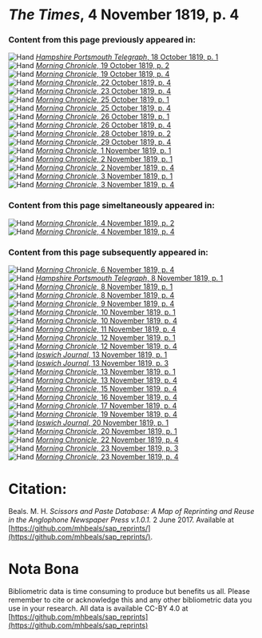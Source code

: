 # *The Times*, 4 November 1819, p. 4  
  
### Content from this page previously appeared in:  
![Hand](http://scissorsandpaste.net/wp-content/uploads/2017/06/smallhandpointer.png) [*Hampshire Portsmouth Telegraph*, 18 October 1819, p. 1](https://mhbeals.github.io/sap_html/Hampshire-Portsmouth-Telegraph/Hampshire-Portsmouth-Telegraph-18-October-1819-p-1)  
![Hand](http://scissorsandpaste.net/wp-content/uploads/2017/06/smallhandpointer.png) [*Morning Chronicle*, 19 October 1819, p. 2](https://mhbeals.github.io/sap_html/Morning-Chronicle/Morning-Chronicle-19-October-1819-p-2)  
![Hand](http://scissorsandpaste.net/wp-content/uploads/2017/06/smallhandpointer.png) [*Morning Chronicle*, 19 October 1819, p. 4](https://mhbeals.github.io/sap_html/Morning-Chronicle/Morning-Chronicle-19-October-1819-p-4)  
![Hand](http://scissorsandpaste.net/wp-content/uploads/2017/06/smallhandpointer.png) [*Morning Chronicle*, 22 October 1819, p. 4](https://mhbeals.github.io/sap_html/Morning-Chronicle/Morning-Chronicle-22-October-1819-p-4)  
![Hand](http://scissorsandpaste.net/wp-content/uploads/2017/06/smallhandpointer.png) [*Morning Chronicle*, 23 October 1819, p. 4](https://mhbeals.github.io/sap_html/Morning-Chronicle/Morning-Chronicle-23-October-1819-p-4)  
![Hand](http://scissorsandpaste.net/wp-content/uploads/2017/06/smallhandpointer.png) [*Morning Chronicle*, 25 October 1819, p. 1](https://mhbeals.github.io/sap_html/Morning-Chronicle/Morning-Chronicle-25-October-1819-p-1)  
![Hand](http://scissorsandpaste.net/wp-content/uploads/2017/06/smallhandpointer.png) [*Morning Chronicle*, 25 October 1819, p. 4](https://mhbeals.github.io/sap_html/Morning-Chronicle/Morning-Chronicle-25-October-1819-p-4)  
![Hand](http://scissorsandpaste.net/wp-content/uploads/2017/06/smallhandpointer.png) [*Morning Chronicle*, 26 October 1819, p. 1](https://mhbeals.github.io/sap_html/Morning-Chronicle/Morning-Chronicle-26-October-1819-p-1)  
![Hand](http://scissorsandpaste.net/wp-content/uploads/2017/06/smallhandpointer.png) [*Morning Chronicle*, 26 October 1819, p. 4](https://mhbeals.github.io/sap_html/Morning-Chronicle/Morning-Chronicle-26-October-1819-p-4)  
![Hand](http://scissorsandpaste.net/wp-content/uploads/2017/06/smallhandpointer.png) [*Morning Chronicle*, 28 October 1819, p. 2](https://mhbeals.github.io/sap_html/Morning-Chronicle/Morning-Chronicle-28-October-1819-p-2)  
![Hand](http://scissorsandpaste.net/wp-content/uploads/2017/06/smallhandpointer.png) [*Morning Chronicle*, 29 October 1819, p. 4](https://mhbeals.github.io/sap_html/Morning-Chronicle/Morning-Chronicle-29-October-1819-p-4)  
![Hand](http://scissorsandpaste.net/wp-content/uploads/2017/06/smallhandpointer.png) [*Morning Chronicle*, 1 November 1819, p. 1](https://mhbeals.github.io/sap_html/Morning-Chronicle/Morning-Chronicle-1-November-1819-p-1)  
![Hand](http://scissorsandpaste.net/wp-content/uploads/2017/06/smallhandpointer.png) [*Morning Chronicle*, 2 November 1819, p. 1](https://mhbeals.github.io/sap_html/Morning-Chronicle/Morning-Chronicle-2-November-1819-p-1)  
![Hand](http://scissorsandpaste.net/wp-content/uploads/2017/06/smallhandpointer.png) [*Morning Chronicle*, 2 November 1819, p. 4](https://mhbeals.github.io/sap_html/Morning-Chronicle/Morning-Chronicle-2-November-1819-p-4)  
![Hand](http://scissorsandpaste.net/wp-content/uploads/2017/06/smallhandpointer.png) [*Morning Chronicle*, 3 November 1819, p. 1](https://mhbeals.github.io/sap_html/Morning-Chronicle/Morning-Chronicle-3-November-1819-p-1)  
![Hand](http://scissorsandpaste.net/wp-content/uploads/2017/06/smallhandpointer.png) [*Morning Chronicle*, 3 November 1819, p. 4](https://mhbeals.github.io/sap_html/Morning-Chronicle/Morning-Chronicle-3-November-1819-p-4)  
  
### Content from this page simeltaneously appeared in:  
![Hand](http://scissorsandpaste.net/wp-content/uploads/2017/06/smallhandpointer.png) [*Morning Chronicle*, 4 November 1819, p. 2](https://mhbeals.github.io/sap_html/Morning-Chronicle/Morning-Chronicle-4-November-1819-p-2)  
![Hand](http://scissorsandpaste.net/wp-content/uploads/2017/06/smallhandpointer.png) [*Morning Chronicle*, 4 November 1819, p. 4](https://mhbeals.github.io/sap_html/Morning-Chronicle/Morning-Chronicle-4-November-1819-p-4)  
  
### Content from this page subsequently appeared in:  
![Hand](http://scissorsandpaste.net/wp-content/uploads/2017/06/smallhandpointer.png) [*Morning Chronicle*, 6 November 1819, p. 4](https://mhbeals.github.io/sap_html/Morning-Chronicle/Morning-Chronicle-6-November-1819-p-4)  
![Hand](http://scissorsandpaste.net/wp-content/uploads/2017/06/smallhandpointer.png) [*Hampshire Portsmouth Telegraph*, 8 November 1819, p. 1](https://mhbeals.github.io/sap_html/Hampshire-Portsmouth-Telegraph/Hampshire-Portsmouth-Telegraph-8-November-1819-p-1)  
![Hand](http://scissorsandpaste.net/wp-content/uploads/2017/06/smallhandpointer.png) [*Morning Chronicle*, 8 November 1819, p. 1](https://mhbeals.github.io/sap_html/Morning-Chronicle/Morning-Chronicle-8-November-1819-p-1)  
![Hand](http://scissorsandpaste.net/wp-content/uploads/2017/06/smallhandpointer.png) [*Morning Chronicle*, 8 November 1819, p. 4](https://mhbeals.github.io/sap_html/Morning-Chronicle/Morning-Chronicle-8-November-1819-p-4)  
![Hand](http://scissorsandpaste.net/wp-content/uploads/2017/06/smallhandpointer.png) [*Morning Chronicle*, 9 November 1819, p. 4](https://mhbeals.github.io/sap_html/Morning-Chronicle/Morning-Chronicle-9-November-1819-p-4)  
![Hand](http://scissorsandpaste.net/wp-content/uploads/2017/06/smallhandpointer.png) [*Morning Chronicle*, 10 November 1819, p. 1](https://mhbeals.github.io/sap_html/Morning-Chronicle/Morning-Chronicle-10-November-1819-p-1)  
![Hand](http://scissorsandpaste.net/wp-content/uploads/2017/06/smallhandpointer.png) [*Morning Chronicle*, 10 November 1819, p. 4](https://mhbeals.github.io/sap_html/Morning-Chronicle/Morning-Chronicle-10-November-1819-p-4)  
![Hand](http://scissorsandpaste.net/wp-content/uploads/2017/06/smallhandpointer.png) [*Morning Chronicle*, 11 November 1819, p. 4](https://mhbeals.github.io/sap_html/Morning-Chronicle/Morning-Chronicle-11-November-1819-p-4)  
![Hand](http://scissorsandpaste.net/wp-content/uploads/2017/06/smallhandpointer.png) [*Morning Chronicle*, 12 November 1819, p. 1](https://mhbeals.github.io/sap_html/Morning-Chronicle/Morning-Chronicle-12-November-1819-p-1)  
![Hand](http://scissorsandpaste.net/wp-content/uploads/2017/06/smallhandpointer.png) [*Morning Chronicle*, 12 November 1819, p. 4](https://mhbeals.github.io/sap_html/Morning-Chronicle/Morning-Chronicle-12-November-1819-p-4)  
![Hand](http://scissorsandpaste.net/wp-content/uploads/2017/06/smallhandpointer.png) [*Ipswich Journal*, 13 November 1819, p. 1](https://mhbeals.github.io/sap_html/Ipswich-Journal/Ipswich-Journal-13-November-1819-p-1)  
![Hand](http://scissorsandpaste.net/wp-content/uploads/2017/06/smallhandpointer.png) [*Ipswich Journal*, 13 November 1819, p. 3](https://mhbeals.github.io/sap_html/Ipswich-Journal/Ipswich-Journal-13-November-1819-p-3)  
![Hand](http://scissorsandpaste.net/wp-content/uploads/2017/06/smallhandpointer.png) [*Morning Chronicle*, 13 November 1819, p. 1](https://mhbeals.github.io/sap_html/Morning-Chronicle/Morning-Chronicle-13-November-1819-p-1)  
![Hand](http://scissorsandpaste.net/wp-content/uploads/2017/06/smallhandpointer.png) [*Morning Chronicle*, 13 November 1819, p. 4](https://mhbeals.github.io/sap_html/Morning-Chronicle/Morning-Chronicle-13-November-1819-p-4)  
![Hand](http://scissorsandpaste.net/wp-content/uploads/2017/06/smallhandpointer.png) [*Morning Chronicle*, 15 November 1819, p. 4](https://mhbeals.github.io/sap_html/Morning-Chronicle/Morning-Chronicle-15-November-1819-p-4)  
![Hand](http://scissorsandpaste.net/wp-content/uploads/2017/06/smallhandpointer.png) [*Morning Chronicle*, 16 November 1819, p. 4](https://mhbeals.github.io/sap_html/Morning-Chronicle/Morning-Chronicle-16-November-1819-p-4)  
![Hand](http://scissorsandpaste.net/wp-content/uploads/2017/06/smallhandpointer.png) [*Morning Chronicle*, 17 November 1819, p. 4](https://mhbeals.github.io/sap_html/Morning-Chronicle/Morning-Chronicle-17-November-1819-p-4)  
![Hand](http://scissorsandpaste.net/wp-content/uploads/2017/06/smallhandpointer.png) [*Morning Chronicle*, 19 November 1819, p. 4](https://mhbeals.github.io/sap_html/Morning-Chronicle/Morning-Chronicle-19-November-1819-p-4)  
![Hand](http://scissorsandpaste.net/wp-content/uploads/2017/06/smallhandpointer.png) [*Ipswich Journal*, 20 November 1819, p. 1](https://mhbeals.github.io/sap_html/Ipswich-Journal/Ipswich-Journal-20-November-1819-p-1)  
![Hand](http://scissorsandpaste.net/wp-content/uploads/2017/06/smallhandpointer.png) [*Morning Chronicle*, 20 November 1819, p. 1](https://mhbeals.github.io/sap_html/Morning-Chronicle/Morning-Chronicle-20-November-1819-p-1)  
![Hand](http://scissorsandpaste.net/wp-content/uploads/2017/06/smallhandpointer.png) [*Morning Chronicle*, 22 November 1819, p. 4](https://mhbeals.github.io/sap_html/Morning-Chronicle/Morning-Chronicle-22-November-1819-p-4)  
![Hand](http://scissorsandpaste.net/wp-content/uploads/2017/06/smallhandpointer.png) [*Morning Chronicle*, 23 November 1819, p. 3](https://mhbeals.github.io/sap_html/Morning-Chronicle/Morning-Chronicle-23-November-1819-p-3)  
![Hand](http://scissorsandpaste.net/wp-content/uploads/2017/06/smallhandpointer.png) [*Morning Chronicle*, 23 November 1819, p. 4](https://mhbeals.github.io/sap_html/Morning-Chronicle/Morning-Chronicle-23-November-1819-p-4)  


# Citation: 

Beals. M. H. *Scissors and Paste Database: A Map of Reprinting and Reuse in the Anglophone Newspaper Press v.1.0.1.* 2 June 2017. Available at [https://github.com/mhbeals/sap_reprints/](https://github.com/mhbeals/sap_reprints/). 

# Nota Bona

Bibliometric data is time consuming to produce but benefits us all. Please remember to cite or acknowledge this and any other bibliometric data you use in your research. All data is available CC-BY 4.0 at [https://github.com/mhbeals/sap_reprints](https://github.com/mhbeals/sap_reprints)